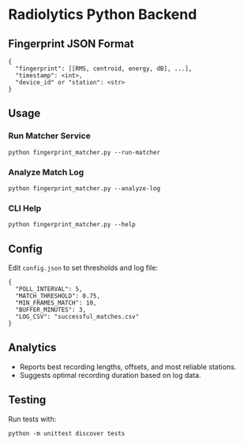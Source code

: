 # Radiolytics Python Backend

## Fingerprint JSON Format
```
{
  "fingerprint": [[RMS, centroid, energy, dB], ...],
  "timestamp": <int>,
  "device_id" or "station": <str>
}
```

## Usage

### Run Matcher Service
```
python fingerprint_matcher.py --run-matcher
```

### Analyze Match Log
```
python fingerprint_matcher.py --analyze-log
```

### CLI Help
```
python fingerprint_matcher.py --help
```

## Config
Edit `config.json` to set thresholds and log file:
```
{
  "POLL_INTERVAL": 5,
  "MATCH_THRESHOLD": 0.75,
  "MIN_FRAMES_MATCH": 10,
  "BUFFER_MINUTES": 3,
  "LOG_CSV": "successful_matches.csv"
}
```

## Analytics
- Reports best recording lengths, offsets, and most reliable stations.
- Suggests optimal recording duration based on log data.

## Testing
Run tests with:
```
python -m unittest discover tests
``` 